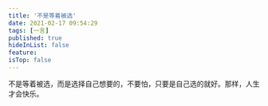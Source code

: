 ```yaml
---
title: '不是等着被选'
date: 2021-02-17 09:54:29
tags: [一言]
published: true
hideInList: false
feature: 
isTop: false
---
```

不是等着被选，而是选择自己想要的，不要怕，只要是自己选的就好。那样，人生才会快乐。

